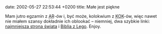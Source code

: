 date: 2002-05-27 22:53:44 +0200
title: Małe jest piękne

Mam jutro egzamin z <acronym title='algorytmy rozproszone'>AR</acronym>-ów i, być może, kolokwium z <acronym title='kulturowe oddziaływanie komputera'>KOK</acronym>-ów, więc nawet nie miałem szansy dokładnie ich oblookać – niemniej, dwa szybkie linki: [najmniejsza strona świata](http://guimp.com/ 'guimp: world’s smallest website') i [Biblia z Lego](http://thereverend.com/brick_testament/ 'The Brick Testament'). Enjoy.
